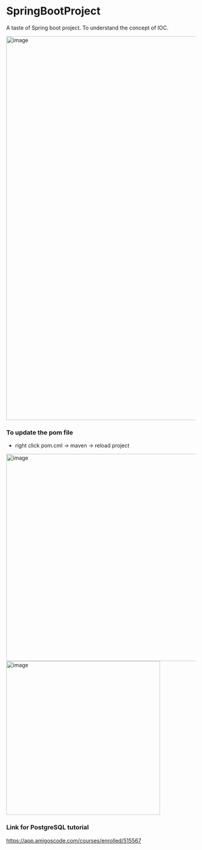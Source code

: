 # SpringBootProject
A taste of Spring boot project. To understand the concept of IOC.

<img width="1021" alt="image" src="https://github.com/user-attachments/assets/5247d016-57b8-4c5b-a6a3-4e656aa5d089">

### To update the pom file
- right click pom.cml -> maven -> reload project

<img width="551" alt="image" src="https://github.com/user-attachments/assets/c8c18bbf-d6f2-4ea1-a34d-567c97af83ec">

<img width="409" alt="image" src="https://github.com/user-attachments/assets/1f228be7-876b-4f59-8bd5-e95a1cc6d7d7">


### Link for PostgreSQL tutorial
https://app.amigoscode.com/courses/enrolled/515567 


